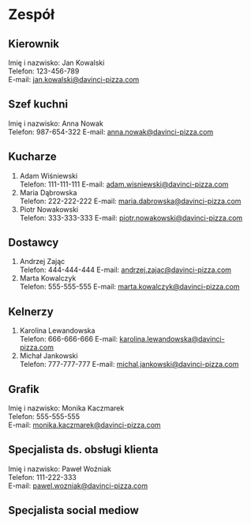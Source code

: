 # Zespół

## Kierownik
Imię i nazwisko: Jan Kowalski  
Telefon: 123-456-789  
E-mail: jan.kowalski@davinci-pizza.com  

## Szef kuchni
Imię i nazwisko: Anna Nowak  
Telefon: 987-654-322 
E-mail: anna.nowak@davinci-pizza.com  

## Kucharze
1. Adam Wiśniewski  
   Telefon: 111-111-111
   E-mail: adam.wisniewski@davinci-pizza.com
2. Maria Dąbrowska  
   Telefon: 222-222-222
   E-mail: maria.dabrowska@davinci-pizza.com
3. Piotr Nowakowski  
   Telefon: 333-333-333
   E-mail: piotr.nowakowski@davinci-pizza.com

## Dostawcy
1. Andrzej Zając  
   Telefon: 444-444-444
   E-mail: andrzej.zajac@davinci-pizza.com
2. Marta Kowalczyk  
   Telefon: 555-555-555
   E-mail: marta.kowalczyk@davinci-pizza.com

## Kelnerzy
1. Karolina Lewandowska  
   Telefon: 666-666-666
   E-mail: karolina.lewandowska@davinci-pizza.com
2. Michał Jankowski  
   Telefon: 777-777-777
   E-mail: michal.jankowski@davinci-pizza.com

## Grafik
Imię i nazwisko: Monika Kaczmarek  
Telefon: 555-555-555  
E-mail: monika.kaczmarek@davinci-pizza.com  

## Specjalista ds. obsługi klienta
Imię i nazwisko: Paweł Woźniak  
Telefon: 111-222-333  
E-mail: pawel.wozniak@davinci-pizza.com  

## Specjalista social mediow 
